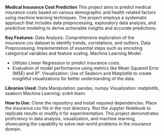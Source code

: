 **Medical Insurance Cost Prediction**
This project aims to predict medical insurance costs based on various demographic and health-related factors using machine learning techniques. The project employs a systematic approach that includes data preprocessing, exploratory data analysis, and predictive modeling to derive actionable insights and accurate predictions.

**Key Features:**
Data Analysis: Comprehensive exploration of the insurance.csv dataset to identify trends, correlations, and outliers.
Data Preprocessing: Implementation of essential steps such as encoding categorical variables and feature scaling.
Machine Learning Model:
- Utilizes Linear Regression to predict insurance costs.
- Evaluation of model performance using metrics like Mean Squared Error (MSE) and R².
Visualization: Use of Seaborn and Matplotlib to create insightful visualizations for better understanding of the data.

**Libraries Used:**
Data Manipulation: pandas, numpy
Visualization: matplotlib, seaborn
Machine Learning: scikit-learn

**How to Use:**
Clone the repository and install required dependencies.
Place the insurance.csv file in the root directory.
Run the Jupyter Notebook to replicate results or modify it for experimentation.
This project demonstrates proficiency in data analysis, visualization, and machine learning, showcasing the capability to solve real-world problems in the insurance domain.
